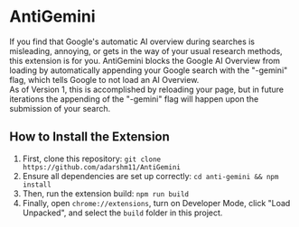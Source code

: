 # AntiGemini
If you find that Google's automatic AI overview during searches is misleading, annoying, or gets in the way of your usual research methods, this extension is for you. AntiGemini blocks the Google AI Overview from loading by automatically appending your Google search with the "-gemini" flag, which tells Google to not load an AI Overview.  
As of Version 1, this is accomplished by reloading your page, but in future iterations the appending of the "-gemini" flag will happen upon the submission of your search.

## How to Install the Extension
1. First, clone this repository: `git clone https://github.com/adarshm11/AntiGemini`  
2. Ensure all dependencies are set up correctly: `cd anti-gemini && npm install`  
3. Then, run the extension build: `npm run build`
4. Finally, open `chrome://extensions`, turn on Developer Mode, click "Load Unpacked", and select the `build` folder in this project.
